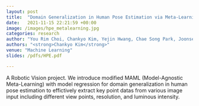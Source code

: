 ```yaml
---
layout: post
title:  "Domain Generalization in Human Pose Estimation via Meta-Learning"
date:   2021-11-15 22:21:59 +00:00
image: /images/hpe_metalearning.jpg
categories: research
author: "You Rim Choi, Chankyo Kim, Yejin Hwang, Chae Song Park, Joonseok Lee"
authors: "<strong>Chankyo Kim</strong>"
venue: "Machine Learning"
slides: /pdfs/HPE.pdf

---
```


A Robotic Vision project. We introduce modified MAML (Model-Agnostic Meta-Learning) with model regression for domain generalization in human pose estimation to effictively extract key point datas from various image input including different view points, resolution, and luminous intensity.
